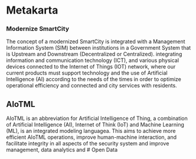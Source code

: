 # Metakarta
### Modernize SmartCity 
The concept of a modernized SmartCity is integrated with a Management Information System (SIM) between institutions in a Government System that is Upstream and Downstream (Decentralized or Centralized). integrating information and communication technology (ICT), and various physical devices connected to the Internet of Things (IOT) network, where our current products must support technology and the use of Artificial Intelligence (AI) according to the needs of the times in order to optimize operational efficiency and connected and city services with residents. 
## AIoTML
AIoTML is an abbreviation for Artificial Intelligence of Thing, a combination of Artificial Intelligence (AI), Internet of Think (IoT) and Machine Learning (ML), is an integrated modeling languagea. 
This aims to achieve more efficient AIoTML operations, improve human-machine interaction, and facilitate integrity in all aspects of the security system and improve management, data analytics and # Open Data
